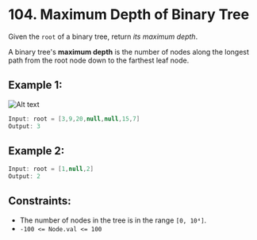 # 104. Maximum Depth of Binary Tree

Given the `root` of a binary tree, return _its maximum depth_.

A binary tree's **maximum depth** is the number of nodes along the longest path from the root node down to the farthest leaf node.

## Example 1:

![Alt text](https://assets.leetcode.com/uploads/2020/11/26/tmp-tree.jpg)

```java
Input: root = [3,9,20,null,null,15,7]
Output: 3
```

## Example 2:

```java
Input: root = [1,null,2]
Output: 2
```

## Constraints:

- The number of nodes in the tree is in the range `[0, 10⁴]`.
- `-100 <= Node.val <= 100`
